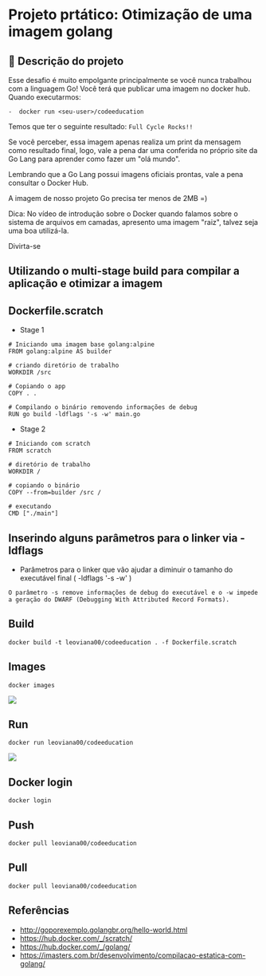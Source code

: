 # Projeto prtático: Otimização de uma imagem golang

## 🌱 Descrição do projeto 

Esse desafio é muito empolgante principalmente se você nunca trabalhou com a linguagem Go!
Você terá que publicar uma imagem no docker hub. Quando executarmos:

    -  docker run <seu-user>/codeeducation

Temos que ter o seguinte resultado: `Full Cycle Rocks!!`

Se você perceber, essa imagem apenas realiza um print da mensagem como resultado final, logo, vale a pena dar uma conferida no próprio site da Go Lang para aprender como fazer um "olá mundo".

Lembrando que a Go Lang possui imagens oficiais prontas, vale a pena consultar o Docker Hub.

A imagem de nosso projeto Go precisa ter menos de 2MB =)

Dica: No vídeo de introdução sobre o Docker quando falamos sobre o sistema de arquivos em camadas, apresento uma imagem "raiz", talvez seja uma boa utilizá-la.

Divirta-se

## Utilizando o multi-stage build para compilar a aplicação e otimizar a imagem

## Dockerfile.scratch

- Stage 1

```
# Iniciando uma imagem base golang:alpine
FROM golang:alpine AS builder

# criando diretório de trabalho
WORKDIR /src

# Copiando o app
COPY . .

# Compilando o binário removendo informações de debug
RUN go build -ldflags '-s -w' main.go
```
- Stage 2
```
# Iniciando com scratch
FROM scratch

# diretório de trabalho
WORKDIR /

# copiando o binário
COPY --from=builder /src / 

# executando 
CMD ["./main"]
```

## Inserindo alguns parâmetros para o linker via -ldflags

- Parâmetros para o linker que vão ajudar a diminuir o tamanho do executável final  ( -ldflags '-s -w' )

```
O parâmetro -s remove informações de debug do executável e o -w impede a geração do DWARF (Debugging With Attributed Record Formats).
```

## Build 

```
docker build -t leoviana00/codeeducation . -f Dockerfile.scratch
```

## Images
```
docker images
```
![](image/go-images.png)

## Run

```
docker run leoviana00/codeeducation
```
![](image/go-scratch.png)

## Docker login

```
docker login
```
## Push

```
docker pull leoviana00/codeeducation
```
## Pull

```
docker pull leoviana00/codeeducation
```

## Referências
- http://goporexemplo.golangbr.org/hello-world.html
- https://hub.docker.com/_/scratch/
- https://hub.docker.com/_/golang/
- https://imasters.com.br/desenvolvimento/compilacao-estatica-com-golang/